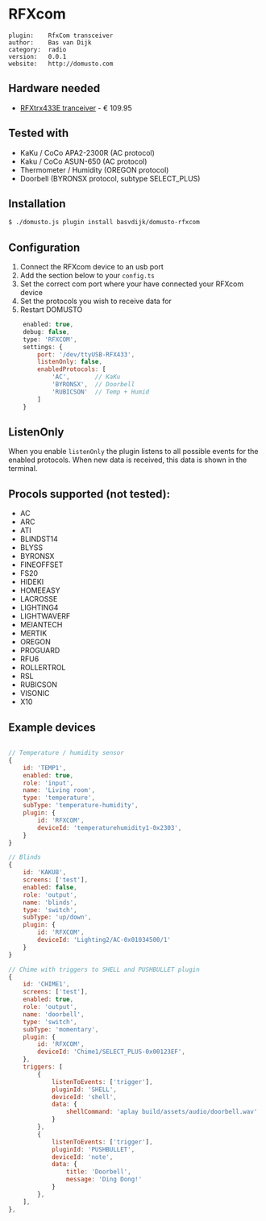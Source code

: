 # RFXcom

```
plugin:    RfxCom transceiver
author:    Bas van Dijk
category:  radio
version:   0.0.1
website:   http://domusto.com
```

## Hardware needed
- [RFXtrx433E tranceiver](http://www.rfxcom.com/) - € 109.95

## Tested with
 - KaKu / CoCo APA2-2300R (AC protocol)
 - Kaku / CoCo ASUN-650 (AC protocol)
 - Thermometer / Humidity (OREGON protocol)
 - Doorbell (BYRONSX protocol, subtype SELECT_PLUS)

## Installation
```sh
$ ./domusto.js plugin install basvdijk/domusto-rfxcom
```

## Configuration

1. Connect the RFXcom device to an usb port
2. Add the section below to your `config.ts`
3. Set the correct com port where your have connected your RFXcom device
4. Set the protocols you wish to receive data for
5. Restart DOMUSTO

```js
    enabled: true,
    debug: false,
    type: 'RFXCOM',
    settings: {
        port: '/dev/ttyUSB-RFX433',
        listenOnly: false,
        enabledProtocols: [
            'AC',       // KaKu
            'BYRONSX',  // Doorbell
            'RUBICSON'  // Temp + Humid
        ]
    }
```

## ListenOnly
When you enable `listenOnly` the plugin listens to all possible events for the enabled protocols. When new data is received, this data is shown in the terminal.

## Procols supported (not tested):
- AC
- ARC
- ATI
- BLINDST14
- BLYSS
- BYRONSX
- FINEOFFSET
- FS20
- HIDEKI
- HOMEEASY
- LACROSSE
- LIGHTING4
- LIGHTWAVERF
- MEIANTECH
- MERTIK
- OREGON
- PROGUARD
- RFU6
- ROLLERTROL
- RSL
- RUBICSON
- VISONIC
- X10

## Example devices

```js

// Temperature / humidity sensor
{
    id: 'TEMP1',
    enabled: true,
    role: 'input',
    name: 'Living room',
    type: 'temperature',
    subType: 'temperature-humidity',
    plugin: {
        id: 'RFXCOM',
        deviceId: 'temperaturehumidity1-0x2303',
    }
}

// Blinds
{
    id: 'KAKU8',
    screens: ['test'],
    enabled: false,
    role: 'output',
    name: 'blinds',
    type: 'switch',
    subType: 'up/down',
    plugin: {
        id: 'RFXCOM',
        deviceId: 'Lighting2/AC-0x01034500/1'
    }
}

// Chime with triggers to SHELL and PUSHBULLET plugin
{
    id: 'CHIME1',
    screens: ['test'],
    enabled: true,
    role: 'output',
    name: 'doorbell',
    type: 'switch',
    subType: 'momentary',
    plugin: {
        id: 'RFXCOM',
        deviceId: 'Chime1/SELECT_PLUS-0x00123EF',
    },
    triggers: [
        {
            listenToEvents: ['trigger'],
            pluginId: 'SHELL',
            deviceId: 'shell',
            data: {
                shellCommand: 'aplay build/assets/audio/doorbell.wav'
            }
        },
        {
            listenToEvents: ['trigger'],
            pluginId: 'PUSHBULLET',
            deviceId: 'note',
            data: {
                title: 'Doorbell',
                message: 'Ding Dong!'
            }
        },
    ],
},
```